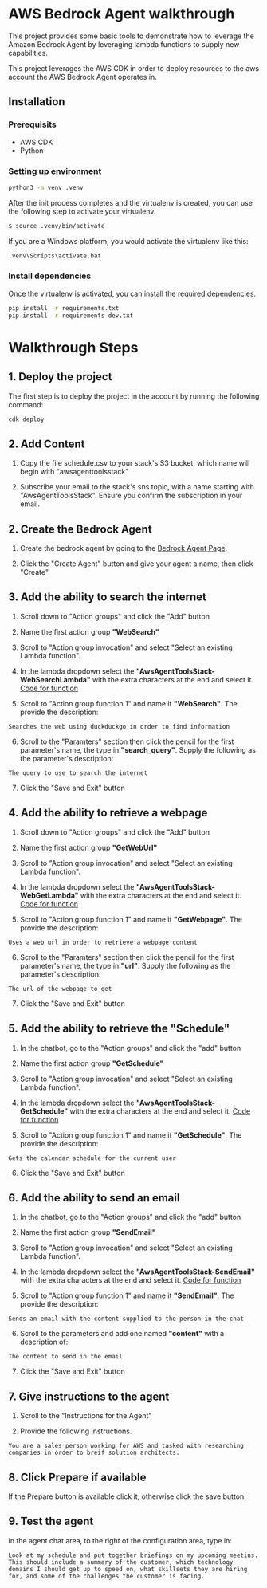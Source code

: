 
# AWS Bedrock Agent walkthrough
This project provides some basic tools to demonstrate how to leverage the Amazon Bedrock Agent by leveraging lambda functions to supply new capabilities.

This project leverages the AWS CDK in order to deploy resources to the aws account the AWS Bedrock Agent operates in.

## Installation

### Prerequisits
- AWS CDK
- Python

### Setting up environment

```bash
python3 -m venv .venv
```

After the init process completes and the virtualenv is created, you can use the following
step to activate your virtualenv.

```bash
$ source .venv/bin/activate
```

If you are a Windows platform, you would activate the virtualenv like this:

```bash
.venv\Scripts\activate.bat
```

### Install dependencies
Once the virtualenv is activated, you can install the required dependencies.

```bash
pip install -r requirements.txt
pip install -r requirements-dev.txt
```

# Walkthrough Steps

## 1. Deploy the project
The first step is to deploy the project in the account by running the following command:
```bash
cdk deploy
```

## 2. Add Content

1. Copy the file schedule.csv to your stack's S3 bucket, which name will begin with "awsagenttoolsstack"

2. Subscribe your email to the stack's sns topic, with a name starting with "AwsAgentToolsStack". Ensure you confirm the subscription in your email.

## 2. Create the Bedrock Agent
1. Create the bedrock agent by going to the
[Bedrock Agent Page](https://us-east-1.console.aws.amazon.com/bedrock/home?region=us-east-1#/agents).

2. Click the "Create Agent" button and give your agent a name, then click "Create".

## 3. Add the ability to search the internet
1. Scroll down to "Action groups" and click the "Add" button

2. Name the first action group **"WebSearch"**

3. Scroll to "Action group invocation" and select "Select an existing Lambda function".

4. In the lambda dropdown select the **"AwsAgentToolsStack-WebSearchLambda"** with the extra characters at the end and select it. [Code for function](./src/websearch/web_search.py)

5. Scroll to "Action group function 1" and name it **"WebSearch"**. The provide the description:

```
Searches the web using duckduckgo in order to find information
```

6. Scroll to the "Paramters" section then click the pencil for the first parameter's name, the type in **"search_query"**. Supply the following as the parameter's description:

```
The query to use to search the internet
```

7. Click the "Save and Exit" button

## 4. Add the ability to retrieve a webpage
1. Scroll down to "Action groups" and click the "Add" button

2. Name the first action group **"GetWebUrl"**

3. Scroll to "Action group invocation" and select "Select an existing Lambda function".

4. In the lambda dropdown select the **"AwsAgentToolsStack-WebGetLambda"** with the extra characters at the end and select it. [Code for function](./src/websearch/web_get.py)

5. Scroll to "Action group function 1" and name it **"GetWebpage"**. The provide the description:

```
Uses a web url in order to retrieve a webpage content
```

6. Scroll to the "Paramters" section then click the pencil for the first parameter's name, the type in **"url"**. Supply the following as the parameter's description:

```
The url of the webpage to get
```

7. Click the "Save and Exit" button

## 5. Add the ability to retrieve the "Schedule"

1. In the chatbot, go to the "Action groups" and click the "add" button

2. Name the first action group **"GetSchedule"**

3. Scroll to "Action group invocation" and select "Select an existing Lambda function".

4. In the lambda dropdown select the **"AwsAgentToolsStack-GetSchedule"** with the extra characters at the end and select it. [Code for function](./src/email_tools/get_meetings.py)

5. Scroll to "Action group function 1" and name it **"GetSchedule"**. The provide the description:

```
Gets the calendar schedule for the current user
```

6. Click the "Save and Exit" button

## 6. Add the ability to send an email

1. In the chatbot, go to the "Action groups" and click the "add" button

2. Name the first action group **"SendEmail"**

3. Scroll to "Action group invocation" and select "Select an existing Lambda function".

4. In the lambda dropdown select the **"AwsAgentToolsStack-SendEmail"** with the extra characters at the end and select it. [Code for function](./src/email_tools/send_email.py)

5. Scroll to "Action group function 1" and name it **"SendEmail"**. The provide the description:
```
Sends an email with the content supplied to the person in the chat
```

6. Scroll to the parameters and add one named **"content"** with a description of:
```
The content to send in the email
```

7. Click the "Save and Exit" button

## 7. Give instructions to the agent

1. Scroll to the "Instructions for the Agent"

2. Provide the following instructions.
```
You are a sales person working for AWS and tasked with researching companies in order to breif solution architects.
```

## 8. Click Prepare if available

If the Prepare button is available click it, otherwise click the save button.

## 9. Test the agent

In the agent chat area, to the right of the configuration area, type in:

```
Look at my schedule and put together briefings on my upcoming meetins. This should include a summary of the customer, which technology domains I should get up to speed on, what skillsets they are hiring for, and some of the challenges the customer is facing.
```
